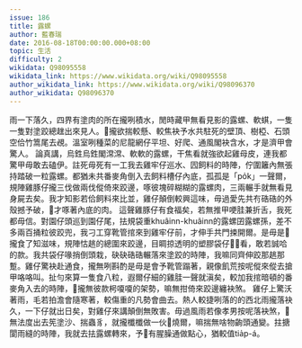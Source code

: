 ```yaml
---
issue: 186
title: 露螺
author: 藍春瑞
date: 2016-08-18T00:00:00.000+08:00
topic: 生活
difficulty: 2
wikidata: Q98095558
wikidata_link: https://www.wikidata.org/wiki/Q98095558
author_wikidata_link: https://www.wikidata.org/wiki/Q98096370
author_wikidata: Q98096370
---
```

雨一下落久，四界有塗肉的所在攏咧積水，閒時藏甲無看見影的露螺、軟蜞，一隻一隻對塗跤總趖出來見人。𪜶攏欲揣較懸、較焦袂予水共駐死的壁頂、樹椏、石頭空佮竹篙尾去覕。溫室咧種菜的尼龍網仔平坦、好爬、通風閣袂含水，才是濟甲會驚人。
論真講，烏鉎烏鉎閣𣻸𣻸、軟軟的露螺，干焦看就強欲起雞母皮，連我都驚甲毋敢去磕伊。註死毋死有一工我去雞牢仔巡水、囥飼料的時陣，佇圍籬內無張持踏破一粒露螺。都猶未共番麥角倒入去飼料槽仔內底，孤孤是「po̍k」一聲爾，規陣雞豚仔攏三伐做兩伐傱倚來跤邊，啄彼塊碎糊糊的露螺肉，三兩輾手就無看見身屍去矣。我才知影若佮飼料來比並，雞仔顛倒較興這味，毋過愛先共𠕇硞硞的外殼撼予破，𪜶才啄著內底的肉。
這聲雞豚仔有食福矣，若無推甲哽胿兼折舌，我死都毋信。對園仔頭巡到園仔尾，抾規袋重khuâinn-khuâinn的露螺囝露螺孫，差不多兩百捅粒彼跤兜，我刁工穿靴管捾來到雞牢仔前，才伸手共門捒開爾。是毋是𪜶攏食了知滋味，規陣怙趒的總圍來跤邊，目睭掠透明的塑膠袋仔𥍉𥍉看，敢若誠哈的款。我共袋仔喙捎倒頭栽，砄砄硞硞輾落來塗跤的時陣，我嘛同齊伸跤那趒那蹔。雞仔驚袂赴通食，攏無咧斟酌是毋是會予靴管蹋著，親像飢荒按呢傱來傱去搶甲咯咯叫。扯勻來算一隻食八粒，遐爾仔細的雞胿一聲就滇矣，較加我捾暗頓的番麥角入去的時陣，𪜶攏無彼款枵嗄嗄的架勢，嘛無拑倚來跤邊纏袂煞。
雞仔上驚沃著雨，毛若拍澹會隨寒著，較傷重的凡勢會曲去。熱人較捷咧落的的西北雨攏落袂久，一下仔就出日矣，對雞仔來講顛倒無敗害。毋過風雨若像孝男按呢落袂煞，𪜶無法度出去筅塗沙、揣蟲豸，就攏櫼櫼做一伙𤲍燒爾，嘛揣無啥物齣頭通變。拄搪閬雨縫的時陣，我就去抾露螺轉來，予𪜶有腥臊通做點心，猶較值tia̍p-á。